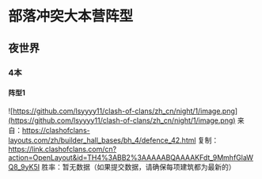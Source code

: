 # 部落冲突大本营阵型

## 夜世界

### 4本

#### 阵型1
![https://github.com/lsyyyy11/clash-of-clans/zh_cn/night/1/image.png](https://github.com/lsyyyy11/clash-of-clans/zh_cn/night/1/image.png)
来自：https://clashofclans-layouts.com/zh/builder_hall_bases/bh_4/defence_42.html
复制：https://link.clashofclans.com/cn?action=OpenLayout&id=TH4%3ABB2%3AAAAABQAAAAKFdt_9MmhfGlaWQ8_9yK5I
胜率：暂无数据（如果提交数据，请确保每项建筑都为最新的）